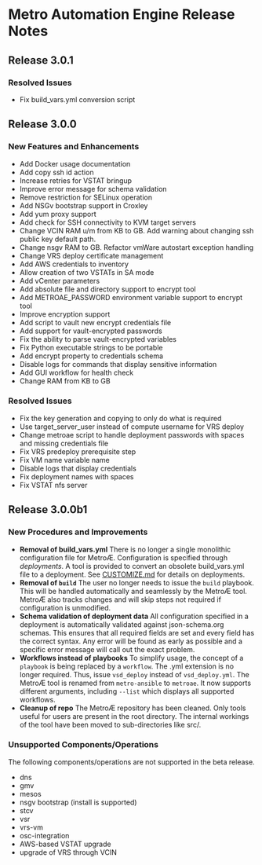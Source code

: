 # Metro Automation Engine Release Notes

## Release 3.0.1

### Resolved Issues
* Fix build_vars.yml conversion script

## Release 3.0.0

### New Features and Enhancements
* Add Docker usage documentation
* Add copy ssh id action
* Increase retries for VSTAT bringup
* Improve error message for schema validation
* Remove restriction for SELinux operation
* Add NSGv bootstrap support in Croxley
* Add yum proxy support
* Add check for SSH connectivity to KVM target servers
* Change VCIN RAM u/m from KB to GB. Add warning about changing ssh public key default path.
* Change nsgv RAM to GB. Refactor vmWare autostart exception handling
* Change VRS deploy certificate management
* Add AWS credentials to inventory
* Allow creation of two VSTATs in SA mode
* Add vCenter parameters
* Add absolute file and directory support to encrypt tool
* Add METROAE_PASSWORD environment variable support to encrypt tool
* Improve encryption support
* Add script to vault new encrypt credentials file
* Add support for vault-encrypted passwords
* Fix the ability to parse vault-encrypted variables
* Fix Python executable strings to be portable
* Add encrypt property to credentials schema
* Disable logs for commands that display sensitive information
* Add GUI workflow for health check
* Change RAM from KB to GB

### Resolved Issues
* Fix the key generation and copying to only do what is required
* Use target_server_user instead of compute username for VRS deploy
* Change metroae script to handle deployment passwords with spaces and missing credentials file
* Fix VRS predeploy prerequisite step
* Fix VM name variable name
* Disable logs that display credentials
* Fix deployment names with spaces
* Fix VSTAT nfs server

## Release 3.0.0b1

### New Procedures and Improvements

* **Removal of build_vars.yml**  There is no longer a single monolithic configuration file for MetroÆ.  Configuration is specified through *deployments*.  A tool is provided to convert an obsolete build_vars.yml file to a deployment.  See [CUSTOMIZE.md](Documentation/CUSTOMIZE.md) for details on deployments.
* **Removal of `build`**  The user no longer needs to issue the `build` playbook. This will be handled automatically and seamlessly by the MetroÆ tool. MetroÆ also tracks changes and will skip steps not required if configuration is unmodified.
* **Schema validation of deployment data**  All configuration specified in a deployment is automatically validated against json-schema.org schemas. This ensures that all required fields are set and every field has the correct syntax. Any error will be found as early as possible and a specific error message will call out the exact problem.
* **Workflows instead of playbooks**  To simplify usage, the concept of a `playbook` is being replaced by a `workflow`. The .yml extension is no longer required. Thus, issue `vsd_deploy` instead of `vsd_deploy.yml`. The MetroÆ tool is renamed from `metro-ansible` to `metroae`. It now supports different arguments, including `--list` which displays all supported workflows.
* **Cleanup of repo**  The MetroÆ repository has been cleaned. Only tools useful for users are present in the root directory. The internal workings of the tool have been moved to sub-directories like src/.

### Unsupported Components/Operations
The following components/operations are not supported in the beta release.
* dns
* gmv
* mesos
* nsgv bootstrap (install is supported)
* stcv
* vsr
* vrs-vm
* osc-integration
* AWS-based VSTAT upgrade
* upgrade of VRS through VCIN
